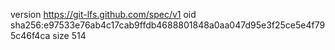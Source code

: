 version https://git-lfs.github.com/spec/v1
oid sha256:e97533e76ab4c17cab9ffdb4688801848a0aa047d95e3f25ce5e4f795c46f4ca
size 514
